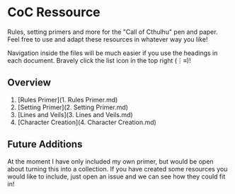 # CoC Ressource
Rules, setting primers and more for the "Call of Cthulhu" pen and paper. Feel free to use and adapt these resources in whatever way you like! 

Navigation inside the files will be much easier if you use the headings in each document. Bravely click the list icon in the top right (⋮≡)! 

## Overview
1. [Rules Primer](1. Rules Primer.md)
2. [Setting Primer](2. Setting Primer.md)
3. [Lines and Veils](3. Lines and Veils.md)
4. [Character Creation](4. Character Creation.md) 

## Future Additions 
At the moment I have only included my own primer, but would be open about turning this into a collection. If you have created some resources you would like to include, just open an issue and we can see how they could fit in! 
